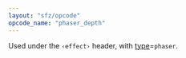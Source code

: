```yaml
---
layout: "sfz/opcode"
opcode_name: "phaser_depth"
---
```

Used under the `‹effect›` header, with [type]=`phaser`.

[type]: type#phaser
